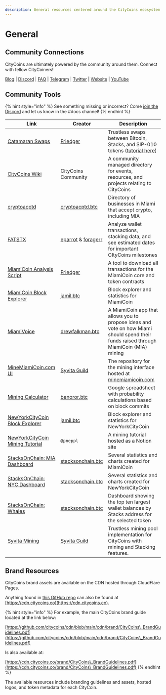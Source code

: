```yaml
---
description: General resources centered around the CityCoins ecosystem.
---
```


# General

## Community Connections

CityCoins are ultimately powered by the community around them. Connect with fellow CityCoiners!

[Blog](https://citycoins.co/blog) | [Discord](https://discord.gg/citycoins) | [FAQ](https://www.citycoins.co/citycoins-faq) | [Telegram](https://t.me/joinchat/zXQLjBgZzIYxNjI8) | [Twitter](https://twitter.com/minecitycoins) | [Website](https://citycoins.co) | [YouTube](https://www.youtube.com/channel/UCOPzQ6DU6agjOweTNydRtTA)

## Community Tools

{% hint style="info" %}
See something missing or incorrect? Come [join the Discord](https://discord.gg/citycoins) and let us know in the #docs channel!
{% endhint %}

| Link                                                                                                                        | Creator                                                                           | Description                                                                                                                                                                             |
| --------------------------------------------------------------------------------------------------------------------------- | --------------------------------------------------------------------------------- | --------------------------------------------------------------------------------------------------------------------------------------------------------------------------------------- |
| [Catamaran Swaps](https://www.catamaranswaps.org/)                                                                          | [Friedger](https://friedger.de/)                                                  | Trustless swaps between Bitcoin, Stacks, and SIP-010 tokens ([tutorial here](https://thetutorials.notion.site/thetutorials/How-to-use-Catamaranswaps-c9c0b864bdfc4f01b656be468b15d526)) |
| [CityCoins Wiki](https://citycoins.wiki)                                                                                    | CityCoins Community                                                               | A community managed directory for events, resources, and projects relating to CityCoins                                                                                                 |
| [cryptoacptd](https://cryptoacptd.com/)                                                                                     | [cryptoacptd.btc](https://twitter.com/cryptoacptd)                                | Directory of businesses in Miami that accept crypto, including MIA                                                                                                                      |
| [FATSTX](https://fatstx.github.io/)                                                                                         | [eparrot](https://twitter.com/EPARROT) & [foragerr](https://twitter.com/FoRaGeRr) | Analyze wallet transactions, stacking data, and see estimated dates for important CItyCoins milestones                                                                                  |
| [MiamiCoin Analysis Script](https://gitlab.com/riot.ai/clarity-pool-tools/-/blob/master/tool-scripts/analysis-citycoins.ts) | [Friedger](https://friedger.de/)                                                  | A tool to download all transactions for the MiamiCoin core and token contracts                                                                                                          |
| [MiamiCoin Block Explorer](https://miamining.com)                                                                           | [jamil.btc](https://mobile.twitter.com/jamilbtc)                                  | Block explorer and statistics for MiamiCoin                                                                                                                                             |
| [MiamiVoice](https://miamivoice.org/)                                                                                       | [drewfalkman.btc](https://twitter.com/drewfalkman)                                | A MiamiCoin app that allows you to propose ideas and vote on how Miami should spend their funds raised through MiamiCoin (MIA) mining                                                   |
| [MineMiamiCoin.com UI](https://github.com/syvita/mmc)                                                                       | [Syvita Guild](https://twitter.com/syvitaguild)                                   | The repository for the mining interface hosted at [minemiamicoin.com](https://minemiamicoin.com)                                                                                        |
| [Mining Calculator](https://docs.google.com/spreadsheets/d/1pR9q6MAFrPjXoDNjQFMOZW6MQE1piTsXausYQyABWqk/edit#gid=0)         | [benoror.btc](https://twitter.com/benoror)                                        | Google spreadsheet with probability calculations based on block commits                                                                                                                 |
| [NewYorkCityCoin Block Explorer](https://mining.nyc)                                                                        | [jamil.btc](https://mobile.twitter.com/jamilbtc)                                  | Block explorer and statistics for NewYorkCityCoin                                                                                                                                       |
| [NewYorkCityCoin Mining Tutorial](https://thetutorials.notion.site/How-to-mine-NYC-727a74c8d8964d1aa7d110ff19929272)        | `@pneppl`                                                                         | A mining tutorial hosted as a Notion site                                                                                                                                               |
| [StacksOnChain: MIA Dashboard](https://stacksonchain.com/dashboards/MiamiCoin-\($MIA\)/10)                                  | [stacksonchain.btc](https://twitter.com/anononchain)                              | Several statistics and charts created for MiamiCoin                                                                                                                                     |
| [StacksOnChain: NYC Dashboard](https://stacksonchain.com/dashboards/NYC-Summary/31)                                         | [stacksonchain.btc](https://twitter.com/anononchain)                              | Several statistics and charts created for NewYorkCityCoin                                                                                                                               |
| [StacksOnChain: Whales](https://stacksonchain.com/tokenwhales)                                                              | [stacksonchain.btc](https://twitter.com/anononchain)                              | Dashboard showing the top ten largest wallet balances by Stacks address for the selected token                                                                                          |
| [Syvita Mining](https://syvitamining.com/)                                                                                  | [Syvita Guild](https://twitter.com/syvitaguild)                                   | Trustless mining pool implementation for CityCoins with mining and Stacking features.                                                                                                   |

## Brand Resources

CityCoins brand assets are available on the CDN hosted through CloudFlare Pages.

Anything found in [this GitHub repo](https://github.com/citycoins/cdn) can also be found at [https://cdn.citycoins.co](https://cdn.citycoins.co).

{% hint style="info" %}
For example, the main CityCoins brand guide located at the link below:

[https://github.com/citycoins/cdn/blob/main/cdn/brand/CityCoins\_BrandGuidelines.pdf](https://github.com/citycoins/cdn/blob/main/cdn/brand/CityCoins\_BrandGuidelines.pdf)



Is also available at:

[https://cdn.citycoins.co/brand/CityCoins\_BrandGuidelines.pdf](https://cdn.citycoins.co/brand/CityCoins\_BrandGuidelines.pdf)
{% endhint %}

The available resources include branding guidelines and assets, hosted logos, and token metadata for each CityCoin.

